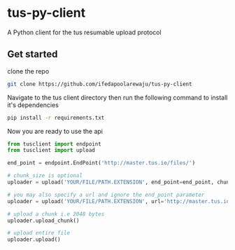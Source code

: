 # tus-py-client
A Python client for the tus resumable upload protocol

## Get started
clone the repo

```bash
git clone https://github.com/ifedapoolarewaju/tus-py-client
```

Navigate to the tus client directory then run the following command to install it's dependencies

```bash
pip install -r requirements.txt
```

Now you are ready to use the api

```python
from tusclient import endpoint
from tusclient import upload

end_point = endpoint.EndPoint('http://master.tus.io/files/')

# chunk_size is optional
uploader = upload('YOUR/FILE/PATH.EXTENSION', end_point=end_point, chunk_size=2048)

# you may also specify a url and ignore the end_point parameter
uploader = upload('YOUR/FILE/PATH.EXTENSION', url='http://master.tus.io/files/4467e4675abc75edff442', chunk_size=2048)

# upload a chunk i.e 2048 bytes
uploader.upload_chunk()

# upload entire file
uploader.upload()
```

